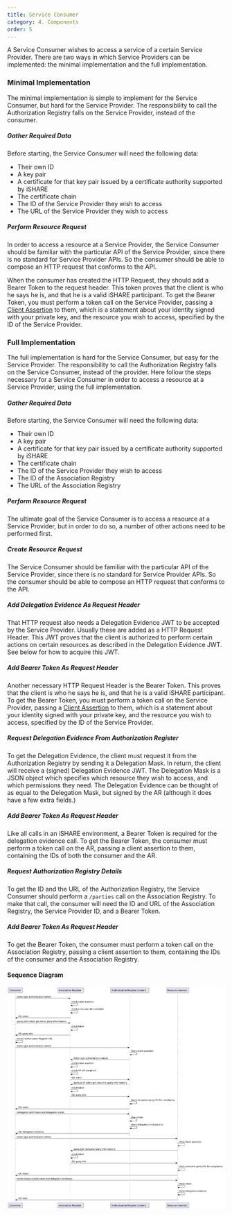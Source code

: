 ```yaml
---
title: Service Consumer
category: 4. Components
order: 5
---
```


A Service Consumer wishes to access a service of a certain Service Provider. There are two ways in which Service Providers can be implemented: the minimal implementation and the full implementation.

### Minimal Implementation

The minimal implementation is simple to implement for the Service Consumer, but hard for the Service Provider. The responsibility to call the Authorization Registry falls on the Service Provider, instead of the consumer.

##### Gather Required Data

Before starting, the Service Consumer will need the following data:

- Their own ID
- A key pair
- A certificate for that key pair issued by a certificate authority supported by iSHARE
- The certificate chain
- The ID of the Service Provider they wish to access
- The URL of the Service Provider they wish to access

##### Perform Resource Request

In order to access a resource at a Service Provider, the Service Consumer should be familiar with the particular API of the Service Provider, since there is no standard for Service Provider APIs. So the consumer should be able to compose an HTTP request that conforms to the API.

When the consumer has created the HTTP Request, they should add a Bearer Token to the request header. This token proves that the client is who he says he is, and that he is a valid iSHARE participant. To get the Bearer Token, you must perform a token call on the Service Provider, passing a [Client Assertion](glossary.md#client-assertion) to them, which is a statement about your identity signed with your private key, and the resource you wish to access, specified by the ID of the Service Provider.

### Full Implementation

The full implementation is hard for the Service Consumer, but easy for the Service Provider. The responsibility to call the Authorization Registry falls on the Service Consumer, instead of the provider. Here follow the steps necessary for a Service Consumer in order to access a resource at a Service Provider, using the full implementation.

##### Gather Required Data

Before starting, the Service Consumer will need the following data:

- Their own ID
- A key pair
- A certificate for that key pair issued by a certificate authority supported by iSHARE
- The certificate chain
- The ID of the Service Provider they wish to access
- The ID of the Association Registry
- The URL of the Association Registry

##### Perform Resource Request

The ultimate goal of the Service Consumer is to access a resource at a Service Provider, but in order to do so, a number of other actions need to be performed first.

##### Create Resource Request

The Service Consumer should be familiar with the particular API of the Service Provider, since there is no standard for Service Provider APIs. So the consumer should be able to compose an HTTP request that conforms to the API.

##### Add Delegation Evidence As Request Header

That HTTP request also needs a Delegation Evidence JWT to be accepted by the Service Provider. Usually these are added as a HTTP Request Header. This JWT proves that the client is authorized to perform certain actions on certain resources as described in the Delegation Evidence JWT. See below for how to acquire this JWT.

##### Add Bearer Token As Request Header

Another necessary HTTP Request Header is the Bearer Token. This proves that the client is who he says he is, and that he is a valid iSHARE participant. To get the Bearer Token, you must perform a token call on the Service Provider, passing a [Client Assertion](glossary.md#client-assertion) to them, which is a statement about your identity signed with your private key, and the resource you wish to access, specified by the ID of the Service Provider.

##### Request Delegation Evidence From Authorization Register

To get the Delegation Evidence, the client must request it from the Authorization Registry by sending it a Delegation Mask. In return, the client will receive a (signed) Delegation Evidence JWT. The Delegation Mask is a JSON object which specifies which resource they wish to access, and which permissions they need. The Delegation Evidence can be thought of as equal to the Delegation Mask, but signed by the AR (although it does have a few extra fields.)

##### Add Bearer Token As Request Header

Like all calls in an iSHARE environment, a Bearer Token is required for the delegation evidence call. To get the Bearer Token, the consumer must perform a token call on the AR, passing a client assertion to them, containing the IDs of both the consumer and the AR.

##### Request Authorization Registry Details

To get the ID and the URL of the Authorization Registry, the Service Consumer should perform a `/parties` call on the Association Registry. To make that call, the consumer will need the ID and URL of the Association Registry, the Service Provider ID, and a Bearer Token.

##### Add Bearer Token As Request Header

To get the Bearer Token, the consumer must perform a token call on the Association Registry, passing a client assertion to them, containing the IDs of the consumer and the Association Registry.

#### Sequence Diagram

![Sequence diagram](base-sequence.svg)
